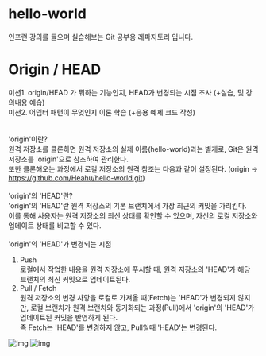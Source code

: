 # hello-world
인프런 강의를 들으며 실습해보는 Git 공부용 레파지토리 입니다.

# Origin / HEAD
미션1. origin/HEAD 가 뭐하는 기능인지, HEAD가 변경되는 시점 조사 (+실습, 및 강의내용 예습) </br>
미션2. 어뎁터 패턴이 무엇인지 이론 학습 (+응용 예제 코드 작성)</br>
</br></br>
'origin'이란? </br>
원격 저장소를 클론하면 원격 저장소의 실제 이름(hello-world)과는 별개로, Git은 원격 저장소를 'origin'으로 참조하여 관리한다. </br>
또한 클론해오는 과정에서 로컬 저장소의 원격 참조는 다음과 같이 설정된다. (origin -> https://github.com/Heahu/hello-world.git) </br>
</br>
'origin'의 'HEAD'란? </br>
'origin'의 'HEAD'란 원격 저장소의 기본 브랜치에서 가장 최근의 커밋을 가리킨다. </br>
이를 통해 사용자는 원격 저장소의 최신 상태를 확인할 수 있으며, 자신의 로컬 저장소와 업데이트 상태를 비교할 수 있다. </br>
</br>
'origin'의 'HEAD'가 변경되는 시점 </br>
1. Push </br>
   로컬에서 작업한 내용을 원격 저장소에 푸시할 때, 원격 저장소의 'HEAD'가 해당 브랜치의 최신 커밋으로 업데이트된다. </br>
2. Pull / Fetch </br>
   원격 저장소의 변경 사항을 로컬로 가져올 때(Fetch)는 'HEAD'가 변경되지 않지만, 로컬 브랜치가 원격 브랜치와 동기화되는 과정(Pull)에서 'origin'의 'HEAD'가 업데이트된 커밋을 반영하게 된다. </br>
   즉 Fetch는 'HEAD'를 변경하지 않고, Pull일때 'HEAD'는 변경된다. </br>

![img](https://i.imgur.com/CyAZMrB.png)
![img](https://i.imgur.com/zmZS2gN.png)

